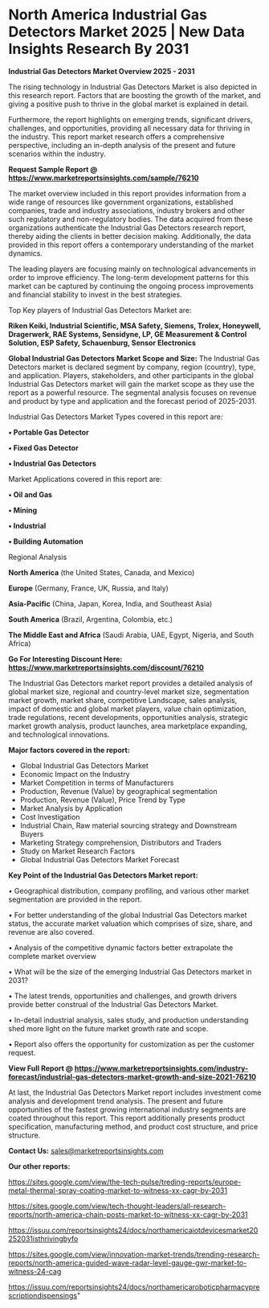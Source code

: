 # North America Industrial Gas Detectors Market 2025 | New Data Insights Research By 2031

<Strong> Industrial Gas Detectors Market Overview 2025 - 2031</strong>

The rising technology in Industrial Gas Detectors Market is also depicted in this research report. Factors that are boosting the growth of the market, and giving a positive push to thrive in the global market is explained in detail.

Furthermore, the report highlights on emerging trends, significant drivers, challenges, and opportunities, providing all necessary data for thriving in the industry. This report market research offers a comprehensive perspective, including an in-depth analysis of the present and future scenarios within the industry.

<strong>Request Sample Report @ <a href=https://www.marketreportsinsights.com/sample/76210>https://www.marketreportsinsights.com/sample/76210</a></strong>

The market overview included in this report provides information from a wide range of resources like government organizations, established companies, trade and industry associations, industry brokers and other such regulatory and non-regulatory bodies. The data acquired from these organizations authenticate the Industrial Gas Detectors research report, thereby aiding the clients in better decision making. Additionally, the data provided in this report offers a contemporary understanding of the market dynamics.

The leading players are focusing mainly on technological advancements in order to improve efficiency. The long-term development patterns for this market can be captured by continuing the ongoing process improvements and financial stability to invest in the best strategies.

Top Key players of Industrial Gas Detectors Market are:

<strong>Riken Keiki, Industrial Scientific, MSA Safety, Siemens, Trolex, Honeywell, Dragerwerk, RAE Systems, Sensidyne, LP, GE Measurement & Control Solution, ESP Safety, Schauenburg, Sensor Electronics</strong>

<strong><b>Global Industrial Gas Detectors Market Scope and Size:</b></strong>
The Industrial Gas Detectors market is declared segment by company, region (country), type, and application. Players, stakeholders, and other participants in the global Industrial Gas Detectors market will gain the market scope as they use the report as a powerful resource. The segmental analysis focuses on revenue and product by type and application and the forecast period of 2025-2031.

Industrial Gas Detectors Market Types covered in this report are:

<strong>• Portable Gas Detector

• Fixed Gas Detector

• Industrial Gas Detectors</strong>

Market Applications covered in this report are:

<strong>• Oil and Gas

• Mining

• Industrial

• Building Automation</strong> 

Regional Analysis

<strong>North America</strong> (the United States, Canada, and Mexico)

<strong>Europe</strong> (Germany, France, UK, Russia, and Italy)

<strong>Asia-Pacific</strong> (China, Japan, Korea, India, and Southeast Asia)

<strong>South America</strong> (Brazil, Argentina, Colombia, etc.)

<strong>The Middle East and Africa</strong> (Saudi Arabia, UAE, Egypt, Nigeria, and South Africa)

<strong>Go For Interesting Discount Here: <a href=https://www.marketreportsinsights.com/discount/76210>https://www.marketreportsinsights.com/discount/76210</a></strong>

The Industrial Gas Detectors market report provides a detailed analysis of global market size, regional and country-level market size, segmentation market growth, market share, competitive Landscape, sales analysis, impact of domestic and global market players, value chain optimization, trade regulations, recent developments, opportunities analysis, strategic market growth analysis, product launches, area marketplace expanding, and technological innovations.

<strong><b>Major factors covered in the report:</b></strong>
<ul>
  <li>Global Industrial Gas Detectors Market </li>
  <li>Economic Impact on the Industry</li>
  <li>Market Competition in terms of Manufacturers</li>
  <li>Production, Revenue (Value) by geographical segmentation</li>
  <li>Production, Revenue (Value), Price Trend by Type</li>
  <li>Market Analysis by Application</li>
  <li>Cost Investigation</li>
  <li>Industrial Chain, Raw material sourcing strategy and Downstream Buyers</li>
  <li>Marketing Strategy comprehension, Distributors and Traders</li>
  <li>Study on Market Research Factors</li>
  <li>Global Industrial Gas Detectors Market Forecast</li>
</ul>

<strong><b>Key Point of the Industrial Gas Detectors Market report:</b></strong>

• Geographical distribution, company profiling, and various other market segmentation are provided in the report.

• For better understanding of the global Industrial Gas Detectors market status, the accurate market valuation which comprises of size, share, and revenue are also covered.

• Analysis of the competitive dynamic factors better extrapolate the complete market overview

• What will be the size of the emerging Industrial Gas Detectors market in 2031?

• The latest trends, opportunities and challenges, and growth drivers provide better construal of the Industrial Gas Detectors Market.

• In-detail industrial analysis, sales study, and production understanding shed more light on the future market growth rate and scope.

• Report also offers the opportunity for customization as per the customer request.

<strong><b>View Full Report @ <a href=https://www.marketreportsinsights.com/industry-forecast/industrial-gas-detectors-market-growth-and-size-2021-76210>https://www.marketreportsinsights.com/industry-forecast/industrial-gas-detectors-market-growth-and-size-2021-76210</a></b></strong>


At last, the Industrial Gas Detectors Market report includes investment come analysis and development trend analysis. The present and future opportunities of the fastest growing international industry segments are coated throughout this report. This report additionally presents product specification, manufacturing method, and product cost structure, and price structure.

<strong>Contact Us:</strong>
sales@marketreportsinsights.com

<strong>Our other reports:</strong>

<a href=https://sites.google.com/view/the-tech-pulse/treding-reports/europe-metal-thermal-spray-coating-market-to-witness-xx-cagr-by-2031>https://sites.google.com/view/the-tech-pulse/treding-reports/europe-metal-thermal-spray-coating-market-to-witness-xx-cagr-by-2031</a>

<a href=https://sites.google.com/view/tech-thought-leaders/all-research-reports/north-america-chain-posts-market-to-witness-xx-cagr-by-2031>https://sites.google.com/view/tech-thought-leaders/all-research-reports/north-america-chain-posts-market-to-witness-xx-cagr-by-2031</a>

<a href=https://issuu.com/reportsinsights24/docs/northamericaiotdevicesmarket20252031isthrivingbyfo>https://issuu.com/reportsinsights24/docs/northamericaiotdevicesmarket20252031isthrivingbyfo</a>

<a href=https://sites.google.com/view/innovation-market-trends/trending-research-reports/north-america-guided-wave-radar-level-gauge-gwr-market-to-witness-24-cag>https://sites.google.com/view/innovation-market-trends/trending-research-reports/north-america-guided-wave-radar-level-gauge-gwr-market-to-witness-24-cag</a>

<a href=https://issuu.com/reportsinsights24/docs/northamericaroboticpharmacyprescriptiondispensings>https://issuu.com/reportsinsights24/docs/northamericaroboticpharmacyprescriptiondispensings</a>"
